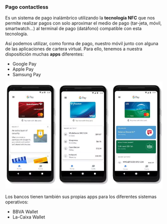 ### Pago contactless

Es un sistema de pago inalámbrico utilizando la **tecnología NFC** que nos permite realizar pagos con solo aproximar el medio de pago (tar-jeta, móvil, smartwatch...) al terminal de pago (datáfono) compatible con esta tecnología.

Así podemos utilizar, como forma de pago, nuestro móvil junto con alguna de las aplicaciones   de   cartera   virtual. Para ello, tenemos a nuestra dispositición muchas **apps** diferentes:

- Google Pay
- Apple Pay
- Samsung Pay

![](img/2020-04-01-12-01-25.png)

Los bancos tienen también sus propias apps para los diferentes sistemas operativos:

- BBVA Wallet
- La-Caixa Wallet